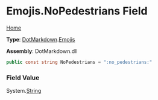 # Emojis\.NoPedestrians Field

[Home](../../../README.md)

**Type**: [DotMarkdown](../../README.md)\.[Emojis](../README.md)

**Assembly**: DotMarkdown\.dll

```csharp
public const string NoPedestrians = ":no_pedestrians:"
```

### Field Value

System\.[String](https://docs.microsoft.com/en-us/dotnet/api/system.string)